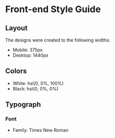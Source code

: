 # Front-end Style Guide

## Layout

The designs were created to the following widths:

- Mobile: 375px
- Desktop: 1440px

## Colors

- White: hsl(0, 0%, 100%)
- Black: hsl(0, 0%, 0%)

## Typograph

### Font

- Family: Times New Roman

